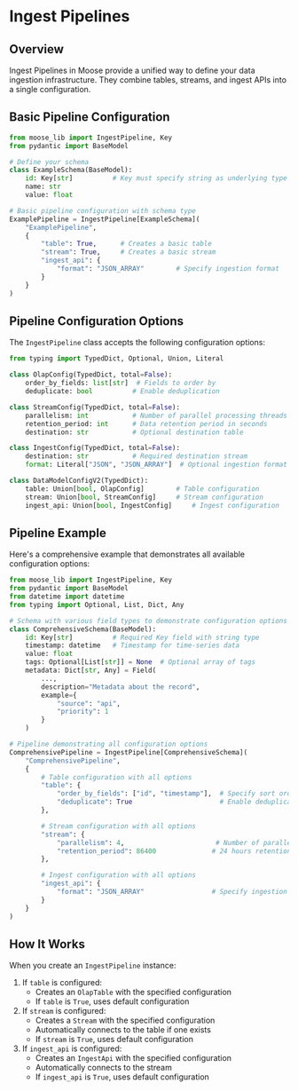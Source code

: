 # Ingest Pipelines

## Overview
Ingest Pipelines in Moose provide a unified way to define your data ingestion infrastructure. They combine tables, streams, and ingest APIs into a single configuration.

## Basic Pipeline Configuration

```python
from moose_lib import IngestPipeline, Key
from pydantic import BaseModel

# Define your schema
class ExampleSchema(BaseModel):
    id: Key[str]          # Key must specify string as underlying type
    name: str
    value: float

# Basic pipeline configuration with schema type
ExamplePipeline = IngestPipeline[ExampleSchema](
    "ExamplePipeline",
    {
        "table": True,      # Creates a basic table
        "stream": True,     # Creates a basic stream
        "ingest_api": {
            "format": "JSON_ARRAY"        # Specify ingestion format
        }
    }
)
```

## Pipeline Configuration Options

The `IngestPipeline` class accepts the following configuration options:

```python
from typing import TypedDict, Optional, Union, Literal

class OlapConfig(TypedDict, total=False):
    order_by_fields: list[str]  # Fields to order by
    deduplicate: bool          # Enable deduplication

class StreamConfig(TypedDict, total=False):
    parallelism: int           # Number of parallel processing threads
    retention_period: int      # Data retention period in seconds
    destination: str           # Optional destination table

class IngestConfig(TypedDict, total=False):
    destination: str           # Required destination stream
    format: Literal["JSON", "JSON_ARRAY"]  # Optional ingestion format

class DataModelConfigV2(TypedDict):
    table: Union[bool, OlapConfig]        # Table configuration
    stream: Union[bool, StreamConfig]     # Stream configuration
    ingest_api: Union[bool, IngestConfig]     # Ingest configuration
```

## Pipeline Example

Here's a comprehensive example that demonstrates all available configuration options:

```python
from moose_lib import IngestPipeline, Key
from pydantic import BaseModel
from datetime import datetime
from typing import Optional, List, Dict, Any

# Schema with various field types to demonstrate configuration options
class ComprehensiveSchema(BaseModel):
    id: Key[str]          # Required Key field with string type
    timestamp: datetime   # Timestamp for time-series data
    value: float
    tags: Optional[List[str]] = None  # Optional array of tags
    metadata: Dict[str, Any] = Field(
        ...,
        description="Metadata about the record",
        example={
            "source": "api",
            "priority": 1
        }
    )

# Pipeline demonstrating all configuration options
ComprehensivePipeline = IngestPipeline[ComprehensiveSchema](
    "ComprehensivePipeline",
    {
        # Table configuration with all options
        "table": {
            "order_by_fields": ["id", "timestamp"],  # Specify sort order
            "deduplicate": True                      # Enable deduplication
        },

        # Stream configuration with all options
        "stream": {
            "parallelism": 4,                       # Number of parallel processing threads
            "retention_period": 86400              # 24 hours retention
        },

        # Ingest configuration with all options
        "ingest_api": {
            "format": "JSON_ARRAY"                 # Specify ingestion format
        }
    }
)
```

## How It Works

When you create an `IngestPipeline` instance:
1. If `table` is configured:
   - Creates an `OlapTable` with the specified configuration
   - If `table` is `True`, uses default configuration
2. If `stream` is configured:
   - Creates a `Stream` with the specified configuration
   - Automatically connects to the table if one exists
   - If `stream` is `True`, uses default configuration
3. If `ingest_api` is configured:
   - Creates an `IngestApi` with the specified configuration
   - Automatically connects to the stream
   - If `ingest_api` is `True`, uses default configuration

